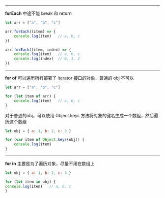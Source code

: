 
---

**forEach**
中途不能 break 和 return

```javascript
let arr = ["a", "b", "c"]

arr.forEach((item) => {
	console.log(item)   // a, b, c
})

arr.forEach((item, index) => {
	console.log(item)   // a, b, c
	console.log(index)  // 0, 1, 2
})
```

------------

**for of**
可以遍历所有部署了 Iterator 接口的对象，普通的 obj 不可以

```javascript
let arr = ["a", "b", "c"]

for (let item of arr) {
	console.log(item)   // a, b, c
}
```

对于普通的obj，可以使用 Object.keys 方法将对象的键名生成一个数组，然后遍历这个数组

```javascript
let obj = { a: 1, b: 2, c: 3 }

for (var item of Object.keys(obj)) {
	console.log(item)
}
```

------------
 **for in**
主要是为了遍历对象，尽量不用在数组上

```javascript
let obj = { a: 1, b: 2, c: 3 }

for (let item in obj) {
console.log(item)   // a, b, c
}
```

